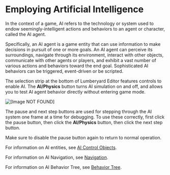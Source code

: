# Employing Artificial Intelligence<a name="ai-intro"></a>

In the context of a game, AI refers to the technology or system used to endow seemingly\-intelligent actions and behaviors to an agent or character, called the AI agent\.

Specifically, an AI agent is a game entity that can use information to make decisions in pursuit of one or more goals\. An AI agent can perceive its surroundings, navigate through its environment, interact with other objects, communicate with other agents or players, and exhibit a vast number of various actions and behaviors toward the end goal\. Sophisticated AI behaviors can be triggered, event\-driven or be scripted\.

The selection strip at the bottom of Lumberyard Editor features controls to enable AI\. The **AI/Physics** button turns AI simulation on and off, and allows you to test AI agent behavior directly without entering game mode\.

![\[Image NOT FOUND\]](http://docs.aws.amazon.com/lumberyard/latest/userguide/images/ai-intro-ai-physics-button.png)

The pause and next step buttons are used for stepping through the AI system one frame at a time for debugging\. To use these correctly, first click the pause button, then click the **AI/Physics** button, then click the next step button\.

Make sure to disable the pause button again to return to normal operation\.

For information on AI entities, see [AI Control Objects](https://docs.aws.amazon.com/lumberyard/latest/legacyreference/entities-entity-ai.html)\.

For information on AI Navigation, see [Navigation](component-navigation.md)\.

For information on AI Behavior Tree, see [Behavior Tree](component-behavior-tree.md)\.
